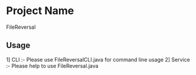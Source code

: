 # Project Name

FileReversal

## Usage

1] CLI :- Please use FileReversalCLI.java for command line usage
2] Service :- Please help to use FileReversal.java
